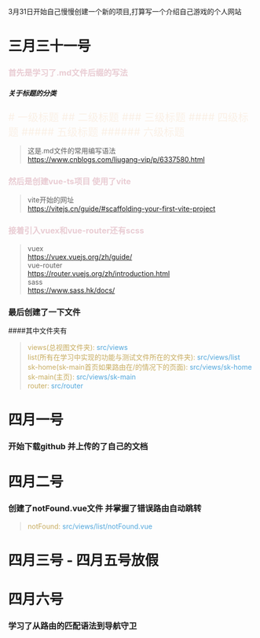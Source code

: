 3月31日开始自己慢慢创建一个新的项目,打算写一个介绍自己游戏的个人网站


# 三月三十一号

### <span style="color:#e9ccd3">首先是学习了.md文件后缀的写法

##### 关于标题的分类
<span style="color:#faf0e6;font-size: 21px">
# 一级标题
## 二级标题
### 三级标题
#### 四级标题
##### 五级标题
###### 六级标题
</span>

> 这是.md文件的常用编写语法 <br>
> https://www.cnblogs.com/liugang-vip/p/6337580.html

### <span style="color:#e9ccd3">然后是创建vue-ts项目 使用了vite 
> vite开始的网址 <br>
> https://vitejs.cn/guide/#scaffolding-your-first-vite-project

### <span style="color:#e9ccd3">接着引入vuex和vue-router还有scss
> vuex <br>
> https://vuex.vuejs.org/zh/guide/ <br>
> vue-router <br>
> https://router.vuejs.org/zh/introduction.html <br>
> sass <br>
> https://www.sass.hk/docs/

### 最后创建了一下文件
####其中文件夹有
> <span style="color:#c7ac5f">views(总视图文件夹): <span style="color:#51a7dc"> src/views <br>
> <span style="color:#c7ac5f">list(所有在学习中实现的功能与测试文件所在的文件夹): <span style="color:#51a7dc"> src/views/list <br>
> <span style="color:#c7ac5f">sk-home(sk-main首页如果路由在/的情况下的页面): <span style="color:#51a7dc"> src/views/sk-home <br>
> <span style="color:#c7ac5f">sk-main(主页): <span style="color:#51a7dc"> src/views/sk-main <br>
> <span style="color:#c7ac5f">router: <span style="color:#51a7dc"> src/router <br>


# 四月一号

### 开始下载github  并上传的了自己的文档

# 四月二号

### 创建了notFound.vue文件 并掌握了错误路由自动跳转
> <span style="color:#c7ac5f">notFound: <span style="color:#51a7dc"> src/views/list/notFound.vue <br>

# 四月三号 - 四月五号放假

# 四月六号 
### 学习了从路由的匹配语法到导航守卫

